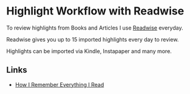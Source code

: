 # Highlight Workflow with Readwise

To review highlights from Books and Articles I use [Readwise](https://readwise.io/) everyday.

Readwise gives you up to 15 imported highlights every day to review.

Highlights can be imported via Kindle, Instapaper and many more.

## Links
- [How I Remember Everything I Read](https://www.youtube.com/watch?v=AjoxkxM_I5g)